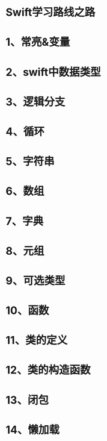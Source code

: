 # Swift学习路线之路
# 1、常亮&变量
# 2、swift中数据类型
# 3、逻辑分支
# 4、循环
# 5、字符串
# 6、数组
# 7、字典
# 8、元组
# 9、可选类型
# 10、函数
# 11、类的定义
# 12、类的构造函数
# 13、闭包
# 14、懒加载
